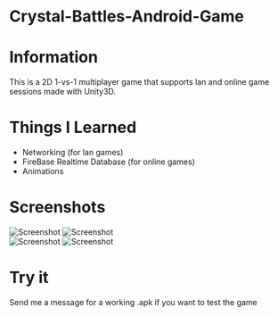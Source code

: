 #  Crystal-Battles-Android-Game  
#  Information 
This is a 2D 1-vs-1 multiplayer game that supports lan and online game sessions made with Unity3D.  
# Things I Learned 
* Networking (for lan games)  
* FireBase Realtime Database (for online games)
* Animations 
#  Screenshots  
![Screenshot](ss1.png)
![Screenshot](ss2.png)   
![Screenshot](ss4.png) 
![Screenshot](ss5.PNG)
#  Try it  
Send me a message for a working .apk if you want to test the game

